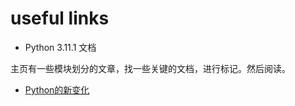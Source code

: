 # useful links

- Python 3.11.1 文档

主页有一些模块划分的文章，找一些关键的文档，进行标记。然后阅读。

- [Python的新变化](https://docs.python.org/zh-cn/3/whatsnew/index.html)